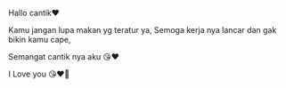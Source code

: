 Hallo cantik♥

Kamu jangan lupa makan yg teratur ya,
Semoga kerja nya lancar dan gak bikin kamu cape, 

Semangat cantik nya aku 😘♥

I Love you 😘♥🐼

<!---
yuda1811/yuda1811 is a ✨ special ✨ repository because its `README.md` (this file) appears on your GitHub profile.
You can click the Preview link to take a look at your changes.
--->
